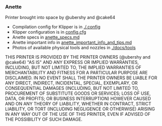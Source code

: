 ### Anette

Printer brought into space by @ubershy and @cake64

 - Compilation config for Klipper is in [./.config](./.config)
 - Klipper configuration is in [config.cfg](./config.cfg)
 - Anette specs in [anette_specs.md](./docs/anette_specs.md) 
 - Anette important info in [anette_important_info_and_tips.md](./docs/anette_important_info_and_tips.md)
 - Photos of available physical tools and nozzles in [./docs/tools](./docs/tools)
 
THIS PRINTER IS PROVIDED BY THE PRINTER OWNERS (@ubershy and @cake64) "AS IS" AND ANY EXPRESS OR IMPLIED WARRANTIES, INCLUDING, BUT NOT LIMITED TO, THE IMPLIED WARRANTIES OF MERCHANTABILITY AND FITNESS FOR A PARTICULAR PURPOSE ARE DISCLAIMED. IN NO EVENT SHALL THE PRINTER OWNERS BE LIABLE FOR ANY DIRECT, INDIRECT, INCIDENTAL, SPECIAL, EXEMPLARY, OR CONSEQUENTIAL DAMAGES (INCLUDING, BUT NOT LIMITED TO, PROCUREMENT OF SUBSTITUTE GOODS OR SERVICES; LOSS OF USE, DATA, OR PROFITS; OR BUSINESS INTERRUPTION) HOWEVER CAUSED AND ON ANY THEORY OF LIABILITY, WHETHER IN CONTRACT, STRICT LIABILITY, OR TORT (INCLUDING NEGLIGENCE OR OTHERWISE) ARISING IN ANY WAY OUT OF THE USE OF THIS PRINTER, EVEN IF ADVISED OF THE POSSIBILITY OF SUCH DAMAGE.